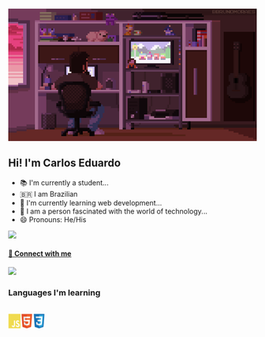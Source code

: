 ![Gif animado - Dev.gif](https://github.com/Crldudu/crldudu/blob/main/Gif%20animado%20-%20Dev.gif)

## Hi! I'm Carlos Eduardo
- 📚 I'm currently a student...
- :brazil: I am Brazilian
- 🌱 I'm currently learning web development...
- 💬 I am a person fascinated with the world of technology...
- 😄 Pronouns: He/His

<div style="align: right">
  <a href="https://github.com/crldudu">
  <img height="160em" src="https://github-readme-stats.vercel.app/api?username=crldudu&show_icons=true&theme=dracula&include_all_commits=true&count_private=true"/>
</div>
  
#### 💌 Connect with me

   <p>
    <a href="https://www.linkedin.com/in/carlos-eduardo-13119b223/" target="_blank"><img src="https://img.shields.io/badge/-LinkedIn-%230077B5?style=for-the-badge&logo=linkedin&logoColor=white" target="_self"></a> 
   </p>

### Languages I'm learning

<div style="align="left"> <br>
<img align="left" alt="Dudu-Js" height="30" width="25" src="https://raw.githubusercontent.com/devicons/devicon/master/icons/javascript/javascript-plain.svg">
<img align="left" alt="Dudu-HTML" height="30" width="25" src="https://raw.githubusercontent.com/devicons/devicon/master/icons/html5/html5-original.svg">
<img align="left" alt="Dudu-CSS" height="30" width="25" src="https://raw.githubusercontent.com/devicons/devicon/master/icons/css3/css3-original.svg">
</div>
